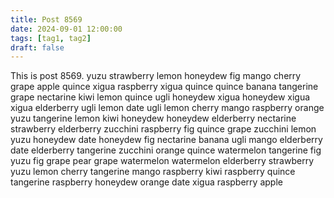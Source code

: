 ```yaml
---
title: Post 8569
date: 2024-09-01 12:00:00
tags: [tag1, tag2]
draft: false
---
```

This is post 8569.
yuzu
strawberry
lemon
honeydew
fig
mango
cherry
grape
apple
quince
xigua
raspberry
xigua
quince
quince
banana
tangerine
grape
nectarine
kiwi
lemon
quince
ugli
honeydew
xigua
honeydew
xigua
xigua
elderberry
ugli
lemon
date
ugli
lemon
cherry
mango
raspberry
orange
yuzu
tangerine
lemon
kiwi
honeydew
honeydew
elderberry
nectarine
strawberry
elderberry
zucchini
raspberry
fig
quince
grape
zucchini
lemon
yuzu
honeydew
date
honeydew
fig
nectarine
banana
ugli
mango
elderberry
date
elderberry
tangerine
zucchini
orange
quince
watermelon
tangerine
fig
yuzu
fig
grape
pear
grape
watermelon
watermelon
elderberry
strawberry
yuzu
lemon
cherry
tangerine
mango
raspberry
kiwi
raspberry
quince
tangerine
raspberry
honeydew
orange
date
xigua
raspberry
apple
